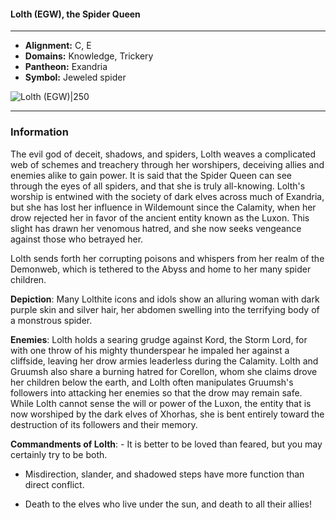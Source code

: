 #### Lolth (EGW), the Spider Queen
___

- **Alignment:** C, E
- **Domains:** Knowledge, Trickery
- **Pantheon:** Exandria
- **Symbol:** Jeweled spider

![Lolth (EGW)|250](https://5etools-mirror-1.github.io/img/deities/EGW/Symbol%20of%20Lolth.png)
___

### Information

The evil god of deceit, shadows, and spiders, Lolth weaves a complicated web of schemes and treachery through her worshipers, deceiving allies and enemies alike to gain power. It is said that the Spider Queen can see through the eyes of all spiders, and that she is truly all-knowing. Lolth's worship is entwined with the society of dark elves across much of Exandria, but she has lost her influence in Wildemount since the Calamity, when her drow rejected her in favor of the ancient entity known as the Luxon. This slight has drawn her venomous hatred, and she now seeks vengeance against those who betrayed her.

Lolth sends forth her corrupting poisons and whispers from her realm of the Demonweb, which is tethered to the Abyss and home to her many spider children.

**Depiction**: Many Lolthite icons and idols show an alluring woman with dark purple skin and silver hair, her abdomen swelling into the terrifying body of a monstrous spider.

**Enemies**: Lolth holds a searing grudge against Kord, the Storm Lord, for with one throw of his mighty thunderspear he impaled her against a cliffside, leaving her drow armies leaderless during the Calamity. Lolth and Gruumsh also share a burning hatred for Corellon, whom she claims drove her children below the earth, and Lolth often manipulates Gruumsh's followers into attacking her enemies so that the drow may remain safe. While Lolth cannot sense the will or power of the Luxon, the entity that is now worshiped by the dark elves of Xhorhas, she is bent entirely toward the destruction of its followers and their memory.

**Commandments of Lolth**: - It is better to be loved than feared, but you may certainly try to be both.

- Misdirection, slander, and shadowed steps have more function than direct conflict.

- Death to the elves who live under the sun, and death to all their allies!